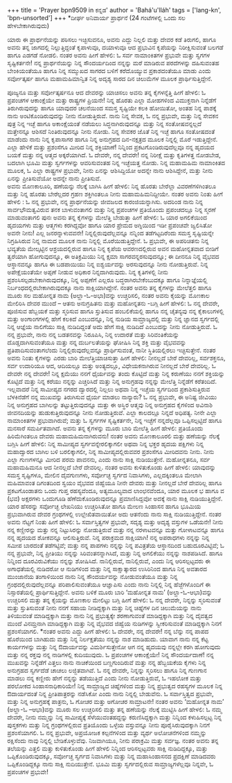 +++
title = 'Prayer bpn9509 in ಕನ್ನಡ'
author = 'Bahá'u'lláh'
tags = ['lang-kn', 'bpn-unsorted']
+++
*ದೀರ್ಘ ಅನಿವಾರ್ಯ ಪ್ರಾರ್ಥನೆ  (24 ಗಂಟೆಗಳಲ್ಲಿ ಒಂದು ಸಲ ಹೇಳಬೇಕಾಗಿರುವುದು)

ಯಾರು ಈ ಪ್ರಾರ್ಥನೆಯನ್ನು ಪಠಿಸಲು ಇಚ್ಛಿಸುವನೂ, ಅವನು ಎದ್ದು ನಿಲ್ಲಲಿ ಮತ್ತು ದೇವರ ಕಡೆ ತಿರುಗಲಿ, ಹಾಗೂ ಅವನು ತನ್ನ ಜಾಗದಲ್ಲಿ ನಿಲ್ಲುತ್ತಿದ್ದಂತೆ ಕೃಪಾಳುವೂ, ದಯಾಳುವೂ ಆದ ಪ್ರಭುವಿನ ಕೃಪೆಯನ್ನು ನಿರೀಕ್ಷಿಸುವಂತೆ ಬಲಗಡೆ ಹಾಗೂ ಎಡಗಡೆ ನೋಡಲಿ. ನಂತರ ಅವನು ಹೀಗೆ ಹೇಳಲಿ:  ಓ ಸರ್ವ ನಾಮಾಂಕಿತಗಳ ಪ್ರಭುವೇ ಮತ್ತು ಸ್ವಗಗಳ ಸೃಷ್ಟಿಕರ್ತನೇ! ನನ್ನ ಪ್ರಾರ್ಥನೆಯನ್ನು ನಿನ್ನ ಸೌಂದರ್ಯದಿಂದ ನನ್ನನ್ನು ಮರೆ ಮಾಡಿರುವ ಪರದೆಗಳನ್ನು ದಹಿಸುವಂತಹ ಬೇಂಕಿಯಂತೆಯೂ ಹಾಗೂ ನಿನ್ನ ಸಮ್ಮುಖದ ಸಾಗರದ ಬಳಿಗೆ ಕರೆದೊಯ್ಯುವ ಪ್ರಕಾಶದಂತೆಯೂ ಮಾಡು ಎಂದು ಸರ್ವೋತ್ಕರ್ಷ ಹಾಗೂ ಮಹಾಮಹಿಮಾನ್ವಿತ ನಿನ್ನ ಅದೃಶ್ಯ ಸಾರದ ದಿನ ಚಿಲುಮೆಗಳ ಮೂಲಕ ಪ್ರಾರ್ಥಿಸುತ್ತಿದ್ದೇನೆ.

ಪೂಜ್ಯನೂ ಮತ್ತು ಸರ್ವೋತ್ಕರ್ಷನೂ ಆದ ದೇವರನ್ನು ಯಾಚಿಸಲು ಅವನು ತನ್ನ ಕೈಗಳನ್ನೆತ್ತಿ ಹೀಗೆ ಹೇಳಲಿ:  ಓ ಪ್ರಪಂಚಗಳ ಆಕಾಂಕ್ಷೆಯೇ ಮತ್ತು ರಾಷ್ಟ್ರಗಳ ಪ್ರಿಯನೇ! ನಿನ್ನ ಹೊರತು ಎಲ್ಲಾ ಮೋಹಗಳಿಂದ ವಿಮುಕ್ತನಾಗಿ ನಿನ್ನೆಡೆಗೆ  ತಿರುಗಿರುವುದನ್ನು ಹಾಗೂ ಯಾವುದರ ಚಲನೆಯಿಂದ ಸಮಸ್ತ ಸೃಷ್ಟಿಯೇ ಕಲಕಿ ಹೋಯಿತೋ, ಅಂತಹ ನಿನ್ನ ಪಾಶಕ್ಕೆ ನಾನು ಅಂಟಿಕೊಂಡಿರುವುದನ್ನು ನೀನು ನೋಡುತ್ತಿರುವೆ.  ನಾನು ನಿನ್ನ ಸೇವಕ, ಓ ನನ್ನ ಪ್ರಭುವೇ, ಮತ್ತು ನಿನ್ನ ಸೇವಕನ ಪುತ್ರ ನಿನ್ನ ಇಚ್ಛೆ ಹಾಗೂ ಅಕಾಂಕ್ಷೆಯಂತೆ ನಡೆಯಲು ಸಿದ್ಧನಾಗಿರುವುದನ್ನೂ ಮತ್ತು ನಿನ್ನ ಸಂತೋಷವನ್ನಲ್ಲದೆ ಮತ್ತೇನನ್ನೂ ಆಶಿಸದೆ ನಿಂತಿರುವುದನ್ನೂ ನೀನು ನೋಡು. ನಿನ್ನ ಸೇವಕರ ಜೊತೆ ನಿನ್ನ ಇಚ್ಛೆ ಹಾಗೂ ಸಂತೋಷದಂತೆ ಮಾಡೆಂದು ನಾನು ನಿನ್ನ ಕೃಪಾಸಾಗರ ಹಾಗೂ ನಿನ್ನ ಅನುಗ್ರಹದ ದಿನ-ನಕ್ಷತ್ರದ ಮೂಲಕ ನಿನ್ನಲ್ಲಿ ಮೊರೆ ಇಡುತ್ತಿದ್ದೇನೆ.  ಎಲ್ಲಾ ಹೇಳಿಕೆ ಮತ್ತು ಪ್ರಶಂಸೆಗೂ ಮೀರಿದ  ನಿನ್ನ ಶಕ್ತಿಯಾಣೆ! ನಿನ್ನಿಂದ ಪ್ರಕಟಗೊಂಡಿರುವುದೆಲ್ಲವೂ ನನ್ನ ಹೃದಯದ ಬಯಕೆ ಮತ್ತು ನನ್ನ ಆತ್ಮದ ಅಕ್ಕರೆಯಾಗಿದೆ.  ಓ ದೇವರೇ,  ನನ್ನ ದೇವರೇ! ನನ್ನ ನಿರೀಕ್ಷೆ ಮತ್ತು ಕೃತಿಗಳತ್ತ ನೋಡಬೇಡ, ಬದಲಾಗಿ ಭೂಮಿ ಮತ್ತು ಸ್ವರ್ಗಗಳನ್ನು ಆವರಿಸುವಂತಹ ನಿನ್ನ ಇಚ್ಛೆಯತ್ತ ನೋಡು.  ನಿನ್ನ ಮಹಾಮಹಿಮ ನಾಮಾಂಕಿತದ ಮೂಲಕ, ಓ ಎಲ್ಲಾ ರಾಷ್ಟ್ರಗಳ ಪ್ರಭುವೇ, ನೀನು ಏನನ್ನು ಆಶಿಸಿದ್ದಿಯೋ ಅದನ್ನೇ ನಾನು ಆಶಿಸಿದ್ದೇನೆ, ಮತ್ತು ನೀನು ಏನನ್ನು ಪ್ರೀತಿಸುವೆಯೋ ಅದನ್ನೇ ನಾನು ಪ್ರೀತಿಸುವೆ.  
ಅವನು ಮೊಣಕಾಲೂರಿ, ಹಣೆಯನ್ನು ನೆಲಕ್ಕೆ ಬಾಗಿಸಿ ಹೀಗೆ ಹೇಳಲಿ:  ನಿನ್ನ ಹೊರತು ಬೇರೆಲ್ಲಾ ವಿವರಣೆಗಳಿಗಿಂತಲೂ ಮತ್ತು ನಿನ್ನ ಹೊರತು ಬೇರೆಲ್ಲದರ ಗ್ರಹಣ ಶಕ್ತಿಗಿಂತಲೂ ನೀನು ಮಹಾಮಹಿಮನಿದ್ದೀಯೇ.
ನಂತರ ಅವನು ನಿಂತು ಹೀಗೆ ಹೇಳಲಿ  : ಓ ನನ್ನ ಪ್ರಭುವೇ, ನನ್ನ ಪ್ರಾರ್ಥನೆಯನ್ನು ಜೀವಜಲದ ಕಾರಂಜಿಯನ್ನಾಗಿಸು. ಅದರಿಂಡ ನಾನು ನಿನ್ನ ಸಾರ್ವಭೌಮತ್ವವಿರುವ ತನಕ ಬಾಳುವಂತಾಗಲಿ ಮತ್ತು ನಿನ್ನ ಪ್ರಪಂಚಗಳ ಪ್ರತಿಯೊಂದು ಪ್ರಪಂಚದಲ್ಲೂ ನಿನ್ನ ಸ್ಮರಣೆ ಮಾಡುವಂತಾಗಲಿ
ಪುನಃ ಅವನು ತನ್ನ ಕೈಗಳನ್ನು ಮೇಲೆತ್ತಿ ಬೇಡುತ್ತಾ ಹೀಗೆ ಹೇಳಲಿ:  ಓ ಯಾರ ಅಗಲಿಕೆಯಿಂದ ಹೃದಯಗಳು ಮತ್ತು ಆತ್ಮಗಳು ಕರಗಿದ್ದವೋ ಹಾಗೂ ಯಾರ ಪ್ರೇಮದ ಅಗ್ನಿಯಿಂದ ಇಡೀ ಪ್ರಪಂಚವೇ ಜ್ವಲಿಸಿತೋ ಅವನೇ ನೀನು! ಎಲ್ಲ ಜನರನ್ನಾಳುವವನೇ!  ನಿನ್ನಲ್ಲಿರುವುದೆಲ್ಲವನ್ನೂ ನನ್ನಿಂದ ತಡೆಗಟ್ಟದಿರೆಂದು ಸಮಸ್ತ ಸೃಷ್ಟಿಯನ್ನೇ ನಿಗ್ರಹಿಸಿರುವ ನಿನ್ನ ನಾಮದ ಮೂಲಕ ನಾನು ನಿನ್ನಲ್ಲಿ ಮೊರೆಯಿಡುತ್ತಿದ್ದೇನೆ.  ಓ ಪ್ರಭುವೇ, ಈ ಅಪರಿಚಿತನು ನಿನ್ನ ಭವ್ಯತೆಯ ಮೇಲ್ಕಟ್ಟಿನ ಆಶ್ರಯದಲ್ಲಿರುವ ಹಾಗೂ ನಿನ್ನ ಕೃಪೆಯ ಆವರಣದಲ್ಲಿರುವ ಅವನ ಮಹೋನ್ನತವಾದ ಬೀಡಿಗೆ ತ್ವರೆಯಾಗಿ ಹೋಗುವುದನ್ನೂ, ಈ ಅತಿಕ್ರಮಿಯು ನಿನ್ನ ಕ್ಷಮಾ ಸಾಗರವನ್ನರಸುವುದನ್ನೂ; ಈ ದೀನನೂ ನಿನ್ನ ವೈಭವದ ಆಸ್ಥಾನವನ್ನೂ ಹಾಗೂ ಈ ಬಡಪಾಯಿಯು ನಿನ್ನ ಐಶ್ವರ್ಯವನ್ನು ಅರಸುವುದನ್ನೂ ನೀನು ನೋಡುತ್ತಿರುವೆ.  ನಿನ್ನ ಅಪೇಕ್ಷೆಯಂತೆಯೇ ಅಪ್ಪಣೆ ನೀಡುವ ಅಧಿಕಾರ ನಿನ್ನದಾಗಿರುವುದು.  ನಿನ್ನ ಕೃತಿಗಳಲ್ಲಿ ನೀನು ಪ್ರಶಂಸಿಸಲ್ಪಡಬೇಕಾಗಿರುವುದಕ್ಕೂ, ನಿನ್ನ ಅಪ್ಪಣೆಗೆ ಎಲ್ಲರೂ ಬದ್ಧರಾಗಿರಬೇಕೆಂಬುದಕ್ಕೂ ಹಾಗೂ ನಿನ್ನಾಜ್ಞೆಯಲ್ಲಿ ನಿರ್ಬಂಧದಲ್ಲಿರಬೇಕಾಗಿರುವುದಕ್ಕೂ ನಾನು ಸಾಕ್ಷಿಯಾಗಿದ್ದೇನೆ.
ನಂತರ ಅವನು ತನ್ನ ಕೈಗಳನ್ನು ಮೇಲೆತ್ತಲಿ ಹಾಗೂ ಮೂರು ಸಲ ಮಹೋನ್ನತ ನಾಮ (ಅಲ್ಹಾ-ಓ-ಅಭಾ)ವನ್ನು ಉಚ್ಚರಿಸಲಿ, ನಂತರ ಅವನು ಕೈಯನ್ನು ಮೊಣಕಾಲ ಮೇಲಿರಿಸಿ ದೇವರ ಮುಂದೆ – ಆತನು ಅನುಗ್ರಹಿತನು ಮತ್ತು ಮಹೋನ್ನತನು -ಬಗ್ಗಿ ಹೀಗೆ ಹೇಳಲಿ:
ಓ ನನ್ನ ದೇವರೇ, ಪೂಜಿಸುವ ಹೆಬ್ಬಯಕೆ ಮತ್ತು ಸ್ಮರಿಸುವ ಹಾಗೂ ಸ್ತುತಿಸುವ ಹಂಬಲಿಕೆಯಲ್ಲಿ ಹಾಗೂ ನನ್ನ ಚೈತನ್ಯವು ನನ್ನ ಕೈಕಾಲುಗಳಲ್ಲಿ ಮತ್ತು ಅಂಗಾಂಗಗಳಲ್ಲಿ ಹೇಗೆ ಕಲಕಿದೆ ಎಂಬುದನ್ನೂ, ನಿನ್ನ ನುಡಿಯ ಸಾಮ್ರಾಜ್ಯದಲ್ಲಿ ಮತ್ತು ನಿನ್ನ ಜ್ಞಾನದ ಸ್ವರ್ಗದಲ್ಲಿ ನಿನ್ನ ಆಜ್ಞೆಯ ನಾಲಿಗೆಯು ಸಾಕ್ಷಿ ನುಡಿದಿದ್ದಂತೆ ಅದು ಹೇಗೆ ಸಾಕ್ಷಿ ನುಡಿದಿದೆ ಎಂಬುದನ್ನು ನೀನು ನೋಡುತ್ತಿರುವೆ.
ಓ ನನ್ನ ಪ್ರಭುವೇ, ನಾನು ನನ್ನ ಬಡತನವನ್ನು ನಿರೂಪಿಸಿ, ನಿನ್ನ ಉದಾರತೆ ಮತ್ತು ಸಿರಿವಂತಿಕೆಯನ್ನು ದೊಡ್ಡದಾಗಿಸುವಂತೆಯೂ ಮತ್ತು ನನ್ನ ದುರ್ಬಲತೆಯನ್ನು ಘೋಷಿಸಿ ನಿನ್ನ ಶಕ್ತಿ ಮತ್ತು ವೈಭವವನ್ನು ಪ್ರತಿಪಾದಿಸುವಂತಾಗಲೆಂದು ನಿನ್ನಲ್ಲಿರುವುದೆಲ್ಲವನ್ನೂ ಪ್ರಾರ್ಥಿಸುವಂತೆ, ನಾನೀ ಸ್ಥಿತಿಯಲ್ಲಿರಲು ಇಚ್ಛಿಸುತ್ತೇನೆ.  ನಂತರ ಅವನು ನಿಂತು ಕೈಗಳನ್ನು ಎರಡು ಬಾರಿ ಮೇಲೆತ್ತಿಯಾಚಿಸುತ್ತಾ ಹೀಗೆ ಹೇಳಲಿ:
ನೀನಲ್ಲದೆ ಬೇರೆ ದೇವರಿಲ್ಲ, ಸರ್ವಶಕ್ತನೂ, ಸರ್ವ ಉದಾರಿಯೂ ಆದ, ಆದಿಯಲ್ಲೂ ಮತ್ತು ಅಂತ್ಯದಲ್ಲೂ, ವಿಧೇಯಕನಾಗಿರುವ ನೀನಲ್ಲದೆ ಬೇರೆ ದೇವರಿಲ್ಲ.  ಓ ದೇವರೇ ನನ್ನ ದೇವರೇ! ನಿನ್ನ ಕ್ಷಮೆಯು ನನಗೆ ಧೈರ್ಯವನ್ನು ತಂದು ಕೊಟ್ಟಿದೆ ಮತ್ತು ನಿನ್ನ ಕರುಣೆಯು ನನಗೆ ಶಕ್ತಿಯನ್ನು ಕೊಟ್ಟಿದೆ ಮತ್ತು ನಿನ್ನ ಕರೆಯು ನನ್ನನ್ನು ಎಚ್ಚರಿಸಿದೆ ಮತ್ತು ನಿನ್ನ ಅನುಗ್ರಹವು ನನ್ನನ್ನು ಮೇಲೆತ್ತಿ ನಿನ್ನೆಡೆಗೆ ಕರೆತಂದಿದೆ.  ಇಲ್ಲವಾದರೆ ನಿನ್ನ ಸಾಮೀಪ್ಯದ ನಗರದ ದ್ವಾರದಲ್ಲಿ ನಿಲ್ಲಲು ಅಥವಾ ನಿನ್ನ ಇಚ್ಚೆಯ ಸ್ವರ್ಗದಿಂದ ಪ್ರಕಾಶಿಸುತ್ತಿರುವ ಬೆಳಕಿನೆಡೆಗೆ ನನ್ನ ಮುಖವನ್ನು ತಿರುಗಿಸುವ ಧೈರ್ಯ ಮಾಡಲು ನಾನ್ಯಾರು? ಓ ನನ್ನ ಪ್ರಭುವೇ, ಈ ಅನಿಷ್ಟ ಜೀವಿಯು ನಿನ್ನ ಅನುಗ್ರಹದ ಬಾಗಿಲನ್ನು ತಟ್ಟುತ್ತಿರುವುದನ್ನೂ  ಮತ್ತು ಈ ಅಸ್ಥಿರ ಆತ್ಮವು ನಿನ್ನ ಅನುಗ್ರಹದ ಕೈಗಳಿಂದ ಅವಿನಾಶಿ ಜೀವನದಿಯನ್ನು ಹುಡುಕುತ್ತಿರುವುದನ್ನೂ ನೀನು ನೋಡುತ್ತಿರುವೆ.  ಎಲ್ಲಾ ಕಾಲದಲ್ಲೂ ನಿನ್ನದೆ ಅಧಿಪತ್ಯ.  ನೀನೇ ಎಲ್ಲಾ ನಾಮಾಂಕಿತಗಳ ಪ್ರಭುವಾಗಿರುವೆ; ಮತ್ತು ಓ ಸ್ವರ್ಗಗಳ ಸೃಷ್ಟಿಕರ್ತನೇ, ನಿನ್ನ ಇಚ್ಛೆಗೆ ನನ್ನದೆಲ್ಲವೂ ಒಪ್ಪಿಸಲ್ಪಟ್ಟಿದೆ ಹಾಗೂ ಮನಸಾರೆ ಸಮರ್ಪಿತವಾಗಿದೆ. ಅವನು ತನ್ನ ಕೈಗಳನ್ನು ಮೂರು ಬಾರಿ ಮೇಲೆತ್ತಿ ಹೀಗೆ ಹೇಳಲಿ: ಪ್ರತಿಯೊಂದು ಹಿರಿಮೆಗಿಂತಲೂ ದೇವರು ಮಹಾಮಹಿಮನಾಗಿರುವನು!
ನಂತರ ಅವನು ಮೊಣಕಾಲೂರಲಿ ಮತ್ತು ಹಣೆಯನ್ನು ನೆಲಕ್ಕೆ ಬಗ್ಗಿಸಿ ಹೀಗೆ ಹೇಳಲಿ:  ನಿನ್ನ ಸಾಮೀಪ್ಯದ ಸ್ವರ್ಗವನ್ನೇರಲಿಕ್ಕಾಗಲೀ ಅಥವಾ ನಿನ್ನ ಭಕ್ತರ ಹೃದಯ ಪಕ್ಷಿಗಳು ನಿನ್ನ ಮಹಾದ್ವಾರದ ಬಾಗಿಲ ಬಳಿ ಬರಲಿಕ್ಕಾಗಲೀ, ನಿನ್ನ ಸಾಮೀಪ್ಯದಲ್ಲಿರುವವರ ಪ್ರಶಂಸೆಗೂ ಮೀರಿದವನು ನೀನು.  ನೀನು ಎಲ್ಲಾ ಗುಣಗಳನ್ನೂ ಮೀರಿದ ಪರಮ ಪಾವನನು, ಎಂದು ನಾನು ಸಾಕ್ಷಿ ನುಡಿಯುತ್ತೇನೆ.  ಮಹೋನ್ನತನೂ,  ಸರ್ವ ಮಹಾಮಹಿಮನೂ ಆದ ನೀನಲ್ಲದೆ ಬೇರೆ ದೇವರಿಲ್ಲ.
ನಂತರ ಅವನು ಕುಳಿತುಕೊಂಡು ಹೀಗೆ ಹೇಳಲಿ:  ಯಾವುದನ್ನು ಸಮಸ್ತ ಸೃಷ್ಟಿಗಳೂ, ಮೇಲಿನ ದೈವಗುಣಗಳು, ಸರ್ವೋಚ್ಛ ಸ್ವರ್ಗದ ನಿವಾಸಿಗಳು, ಎಲ್ಲದಕ್ಕಿಂತಲೂ ಮೇಲಾಗಿ ಮಹಿಮಾವಂತ ದಿಗಂತದಿಂದ ಸ್ವಯಂ ವೈಭವದ ಜಿಹ್ವೆಯೂ ನೀನೇ ದೇವರು ಮತ್ತು ನೀನಲ್ಲದೆ ಬೇರೆ ದೇವರಿಲ್ಲ ಹಾಗೂ ಪ್ರಕಟಗೊಂಡಾತನು ಒಂದು ಗುಪ್ತ ರಹಸ್ಯವೆಂದೂ, ಅತ್ಯಮೂಲ್ಯವಾದ ಲಾಂಛನವೆಂದೂ, ಯಾರ ಮೂಲಕ ಭ ಹಾಗೂ ವ (ಭವ) ಅಕ್ಷರಗಳು ಒಂದುಗೂಡಿ ಹೆಣೆದುಕೊಂಡಿರುವುದನ್ನೂ ಪ್ರಮಾಣಿಸಿದ್ದವೋ ಅದಕ್ಕೆ ನಾನು ಸಾಕ್ಷಿ ನುಡಿಯುತ್ತಿದ್ದೇನೆ.  ಯಾರ ಹೆಸರನ್ನು ಸರ್ವೋಚ್ಛ ಲೇಖನಿಯು ಉಚ್ಚರಿಸಿತೋ ಹಾಗೂ ಮೇಲಣ ಸಿಂಹಾಸನ ಹಾಗೂ ಭೂಮಿಯ ಪ್ರಭುವಾಗಿರುವ ದೇವರ ಗ್ರಂಥಗಳಲ್ಲಿ ಉಲ್ಲೇಖಿತವಾಯಿತೋ ಅದು ಆತನೆಂದು ನಾನು ಸಾಕ್ಷಿ ನುಡಿಯುತ್ತಿದ್ದೇನೆ.
ನಂತರ ಅವನು ನೆಟ್ಟಗೆ ನಿಂತು ಹೀಗೆ ಹೇಳಲಿ:
ಓ ಸರ್ವಾಸ್ತಿತ್ವಗಳ ಪ್ರಭುವೇ, ಸದೃಶ್ಯ ಮತ್ತು ಅದೃಶ್ಯ ವಸ್ತುಗಳ ಒಡೆಯನೇ! ನೀನು ನನ್ನ ಕಣ್ಣೀರನ್ನು ಮತ್ತು ನನ್ನ ನಿಟ್ಟುಸಿರನ್ನು ನೋಡುತ್ತಿರುವೆ ಮತ್ತು ನನ್ನ ನರಳಾಟವನ್ನೂ ಮತ್ತು ಗೋಳಾಟವನ್ನೂ ಹಾಗೂ ನನ್ನ ಹೃದಯದ ಶೋಕವನ್ನೂ ಆಲಿಸುತ್ತಿರುವೆ.  ನಿನ್ನ ಪರಾಕ್ರಮದ ಸಾಕ್ಷಿಯಾಗಿ! ನನ್ನ ಅಪರಾಧಗಳು ನನ್ನನ್ನು ನಿನ್ನ ಸಮೀಪ ಬಾರದಂತೆ ತಡೆಗಟ್ಟಿವೆ; ಮತ್ತು ನನ್ನ ಪಾಪಗಳು ನನ್ನನ್ನು ನಿನ್ನ ಪವಿತ್ರತೆಯ ಆಸ್ಥಾನದಿಂದ ಬಹುದೂರವಿಟ್ಟಿವೆ; ಓ ನನ್ನ ಪ್ರಭುವೇ, ನಿನ್ನ ಪ್ರೀತಿಯು ನನ್ನನ್ನು ಸಿರಿವಂತನನ್ನಾಗಿಸಿದೆ, ಮತ್ತು ನಿನ್ನ ಅಗಲಿಕೆಯು ನನ್ನನ್ನು ನಾಶಪಡಿಸಿದೆ. ಹಾಗೂ ನಿನ್ನಿಂದ ದೂರವಿರುವಿಕೆಯು ನನ್ನನ್ನು ಶೋಷಿಸಿದೆ.  ನಾನಿಲ್ಲಿರುವೆ, ನಾನಿಲ್ಲಿರುವೆ, ಎಂದು ನಿನ್ನ ಆರಿಸಲ್ಪಟ್ಟವರು ಈ ಅಗಾಧತೆಯಲ್ಲಿ ನುಡಿದರೋ ಆ ನುಡಿಗಳಿಂದ ಮತ್ತು ನಿನ್ನ ಸಾಕ್ಷಾತ್ಕಾರದ ಉಸಿರಿನಿಂದ ಹಾಗೂ ನಿನ್ನ ಅವತಾರದ ಮುಂಜಾನೆಯ ತಂಗಾಳಿಯಿಂದ ನಾನು ನಿನ್ನ ಸೌಂದರ್ಯವನ್ನು ನೋಡುವಂತೆಯೂ ಮತ್ತು ನಿನ್ನ ಗ್ರಂಥದಲ್ಲಿರುವುದೆಲ್ಲವನ್ನೂ ಪರಿಪಾಲಿಸುವಂತೆಯೂ ಆಜ್ಞಾಪಿಸು ಎಂದು ನಾನು ನಿನ್ನಲ್ಲಿ ನಿನ್ನ ಹೆಜ್ಜೆಗಳೊಂದಿಗೆ ಈ ನಿಸ್ಸಾರತೆಯಲ್ಲಿ ಪ್ರಾರ್ಥಿಸುತ್ತಿದ್ದೇನೆ. 
ಅವನು ಬಳಿಕೆ ಮೂರು ಬಾರಿ ‘ಮಹೋನ್ನತ ನಾಮ’ (ಅಲ್ಹಾ-ಓ-ಆಭಾ)ವನ್ನು ಉಚ್ಚರಿಸಲಿ ಮತ್ತು ತನ್ನ ಕೈಯನ್ನು ಮೊಣಕಾಲ ಮೇಲಿಟ್ಟು ಬಗ್ಗಿ ಹೀಗೆ ಹೇಳಲಿ:   ಓ ನನ್ನ ದೇವರೇ, ನಿನ್ನನ್ನು ಸ್ಮರಿಸುವಂತೆ ಮತ್ತು ಸ್ತುತಿಸುವಂತೆ ನೀನು ನನಗೆ ಸಹಾಯ ನೀಡಿದ್ದಕ್ಕಾಗಿ ಮತ್ತು ನಿನ್ನ ಚಿಹ್ನೆಗಳ ದಿನ ಚಿಲುಮೆಯನ್ನು ನಾನು ತಿಳಿಯುವಂತೆ ಮಾಡಿದ್ದಕ್ಕಾಗಿ ಮತ್ತು ನಾನು ನಿನ್ನ ಪ್ರಭುತ್ವಕ್ಕೇ ಶರಣಾಗುವಂತೆ ಮಾಡಿದ್ದಕ್ಕಾಗಿ ಮತ್ತು ನಿನ್ನ ದೈವತ್ವದ ಮುಂದೆ ವಿನಮ್ರನಾಗಿ ಮಾಡಿದ್ದಕ್ಕಾಗಿ ಮತ್ತು ನಿನ್ನ ವೈಭವದ ಜಿಹ್ವೆಯ ನುಡಿಗಳನ್ನು ಸ್ವೀಕರಿಸುವಂತೆ ಮಾಡಿದ್ದಕ್ಕಾಗಿ ನಿನಗೆ ಪ್ರಶಂಸೆಯಾಗಲಿ.
*ನಂತರ ಅವನು ಎದ್ದು ಹೀಗೆ ಹೇಳಲಿ:
ಓ ದೇವರೇ, ನನ್ನ ದೇವರೇ! ನನ್ನ ಬೆನ್ನು ನನ್ನ ಪಾಪದ ಹೊರೆಯಿಂದ ಬಾಗಿಹುದು ಮತ್ತು ನಿನ್ನ ನಿರ್ಲಕ್ಷತೆಯು ನನ್ನನ್ನು ನಾಶ ಮಾಡಿಹುದು. ಯಾವಾಗ ನಾನು ನನ್ನ ಕೆಟ್ಟ ಕಾರ್ಯಗಳನ್ನು ಮತ್ತು ನಿನ್ನ ಔದಾರ್ಯವನ್ನು ವಿಮರ್ಶಿಸುತ್ತೇನೋ ಆಗ ನನ್ನ ಹೃದಯವು ನನ್ನಲ್ಲೇ ಕರಗಿ ಹೋಗುವುದು ಮತ್ತು ನನ್ನ ರಕ್ತವು ನನ್ನ ನಾಡಿಗಳಲ್ಲಿ ಕುದಿಯುವುದು.  ಓ ಪ್ರಪಂಚಗಳ ಆಕಾಂಕ್ಷೆಯೇ! ನಿನ್ನ ಸೌಂದರ್ಯದಾಣೆ! ನನ್ನ ಮುಖವನ್ನು ನಿನ್ನೆಡೆಗೆ ಎತ್ತಲು ನಾನು ನಾಚಿಕೆಯಿಂದ ಬಣ್ಣಗುಂದಿರುವೆ ಮತ್ತು ನನ್ನ ಹೆಬ್ಬಯಕೆಯ ಕೈಗಳು ನಿನ್ನ ಅನುಗ್ರಹದ ಸ್ವರ್ಗದೆಡೆ ಚಾಚಲು ಲಜ್ಜಿತವಾಗಿವೆ.  ಓ ನನ್ನ ದೇವರೇ, ನಿನ್ನನ್ನು ಸ್ಮರಿಸಲು ಹಾಗೂ ನಿನ್ನ ಗುಣಗಾನ ಮಾಡಲು ನನ್ನ ಕಣ್ಣೀರು ಹೇಗೆ ನನ್ನನ್ನು ತಡೆಯುತ್ತಿದೆ ಎಂದು ನೀನು ನೋಡುತ್ತಿರುವೆ, ಓ ಇಹಲೋಕ ಮತ್ತು ಪರಲೋಕದ ಸಿಂಹಾಸನಾಧಿಕಾರಿಯೇ! ನಿನ್ನ ಸಾಮ್ರಾಜ್ಯದ ಚಿಹ್ನೆಗಳಿಂದ ಮತ್ತು ನಿನ್ನ ಪ್ರಭುತ್ವದ ರಹಸ್ಯಗಳ ಮೂಲಕ ನಿನ್ನ ಔದಾರ್ಯದಂತೆ ನಿನ್ನ ಪ್ರೀತಿಪಾತ್ರರನ್ನು ನಡೆಸಿಕೋ ಎಂದು ನಾನು ನಿನ್ನಲ್ಲಿ ಬೇಡುವೆನು.  ಓ ಸರ್ವಾಸ್ತಿತ್ವದ ಪ್ರಭುವೇ, ಮತ್ತು ನಿನ್ನ ಅನುಗ್ರಹಕ್ಕೆ ಪಾತ್ರನು, ಓ ಗೋಚರ ಮತ್ತು ಅಗೋಚರ ಸಾಮ್ರಾಟನೇ!  ನಂತರ ಅವನು ‘ಮಹೋನ್ನತ ನಾಮ’ (ಅಲ್ಹಾ-ಓ –ಆಭಾ)ವನ್ನು ಮೂರು ಸಲ ಉಚ್ಚರಿಸಲಿ ಮತ್ತು ತನ್ನ ಹಣೆಯನ್ನು ನೆಲಕ್ಕೆ ಮುಟ್ಟಿಸಿ ಹೀಗೆ ಹೇಳಲಿ:
ಓ ನಮ್ಮ ದೇವರೇ, ನೀನು ನಮ್ಮನ್ನು ನಿನ್ನ ಸಾಮೀಪ್ಯಕ್ಕೆ ಸೆಳೆಯುವಂತಹದ್ದನ್ನು ಕರುಣಿಸಿದ್ದಕ್ಕಾಗಿ ಮತ್ತು ನಿನ್ನಿಂದ ಕಳುಹಿಸಲ್ಪಟ್ಟ ನಿನ್ನ ಪುಸ್ತಕಗಳು ಮತ್ತು ನಿನ್ನ ಗ್ರಂಥಗಳಲ್ಲಿರುವ ಪ್ರತಿಯೊಂದು ಒಳ್ಳೆಯ ವಸ್ತುವನ್ನೂ ನೀನು ಪೂರೈಸಿರುವುದಕ್ಕಾಗಿ ನಿನಗೆ ಪ್ರಶಂಸೆಯಾಗಲಿ.  ಓ ನನ್ನ ಪ್ರಭುವೇ, ಅಪ್ರಯೋಜಕ ಕಲ್ಪನೆಗಳಿಂದ ಮತ್ತು ವ್ಯರ್ಥ ಅಲೋಚನೆಗಳಿಂದ ನಮ್ಮನ್ನು ರಕ್ಷಿಸೆಂದು ನಾವು ನಿನ್ನಲ್ಲಿ ಬೇಡಿಕೊಳ್ಳುವೆವು.  ನಿಜವಾಗಿಯೂ, ನೀನು ಪರಾಕ್ರಮಿ ಮತ್ತು ಸರ್ವಜ್ಞ.
ನಂತರ ಅವನು ತನ್ನ ತಲೆಯನ್ನು ಎತ್ತಲಿ ಮತ್ತು ಕುಳಿತುಕೊಂಡು ಹೀಗೆ ಹೇಳಲಿ
ನಿನ್ನಿಂದ ಆರಿಸಲ್ಪಟ್ಟವರು ಸಾಕ್ಷಿ ನುಡಿದಿದ್ದಕ್ಕೂ, ಮತ್ತು ಒಪ್ಪಿಕೊಂಡಿರುವುದಕ್ಕೂ, ಸರ್ವೋಚ್ಚ ಸ್ವರ್ಗದ ನಿವಾಸಿಗಳು ಮತ್ತು ನಿನ್ನ ಮಹಾಸಿಂಹಾಸನದ ಪ್ರದಕ್ಷಿಣೆ ಮಾಡಿದವರು ಒಪ್ಪಿಕೊಂಡಿದ್ದಕ್ಕೂ ನಾನು ಸಾಕ್ಷಿ ನುದಿಯುತ್ತೇನೆ.  ಭೂಮಿ ಮತ್ತು ಸ್ವರ್ಗದಲ್ಲಿರುವ ಸಾಮ್ರಾಜ್ಯಗಳೆಲ್ಲವೂ ನಿನ್ನವೇ, ಓ ಪ್ರಪಂಚಗಳ ಪ್ರಭುವೇ!

